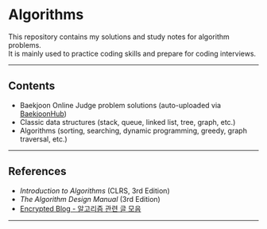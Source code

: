 # Algorithms

This repository contains my solutions and study notes for algorithm problems.  
It is mainly used to practice coding skills and prepare for coding interviews.

---

## Contents
- Baekjoon Online Judge problem solutions (auto-uploaded via [BaekjoonHub](https://github.com/BaekjoonHub/BaekjoonHub))
- Classic data structures (stack, queue, linked list, tree, graph, etc.)
- Algorithms (sorting, searching, dynamic programming, greedy, graph traversal, etc.)

---

## References
- *Introduction to Algorithms* (CLRS, 3rd Edition)  
- *The Algorithm Design Manual* (3rd Edition)  
- [Encrypted Blog - 알고리즘 관련 글 모음](https://blog.encrypted.gg/category/%EC%95%8C%EA%B3%A0%EB%A6%AC%EC%A6%98)

---
